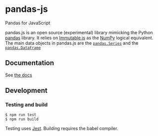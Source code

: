 # pandas-js
Pandas for JavaScript

pandas.js is an open source (experimental) library mimicking the Python [pandas](http://pandas.pydata.org/) library. It relies on [Immutable.js](https://facebook.github.io/immutable-js/) as the [NumPy](http://www.numpy.org/) logical equivalent. The main data objects in pandas.js are the [`pandas.Series`](#series) and the [`pandas.DataFrame`](#dataframe)


## Documentation

See [the docs](https://stratodem.github.io/pandas.js-docs/)

## Development

### Testing and build
```
$ npm run test
$ npm run build
```
Testing uses [Jest](https://facebook.github.io/jest/). Building requires the babel compiler.
